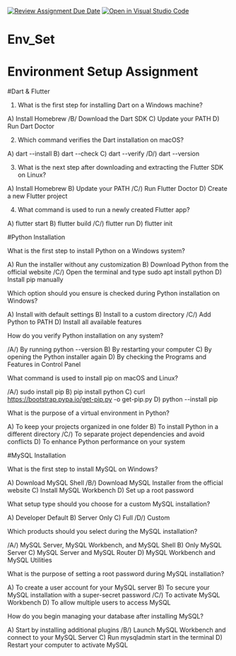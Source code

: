 [![Review Assignment Due Date](https://classroom.github.com/assets/deadline-readme-button-22041afd0340ce965d47ae6ef1cefeee28c7c493a6346c4f15d667ab976d596c.svg)](https://classroom.github.com/a/vnsr1XuU)
[![Open in Visual Studio Code](https://classroom.github.com/assets/open-in-vscode-2e0aaae1b6195c2367325f4f02e2d04e9abb55f0b24a779b69b11b9e10269abc.svg)](https://classroom.github.com/online_ide?assignment_repo_id=15639398&assignment_repo_type=AssignmentRepo)
# Env_Set

# Environment Setup Assignment

#Dart & Flutter

1. What is the first step for installing Dart on a Windows machine?

A) Install Homebrew
/B/ Download the Dart SDK
C) Update your PATH
D) Run Dart Doctor


2. Which command verifies the Dart installation on macOS?

A) dart --install
B) dart --check
C) dart --verify
/D/) dart --version


3. What is the next step after downloading and extracting the Flutter SDK on Linux?

A) Install Homebrew
B) Update your PATH
/C/) Run Flutter Doctor
D) Create a new Flutter project


4. What command is used to run a newly created Flutter app?

A) flutter start
B) flutter build
/C/) flutter run
D) flutter init


#Python Installation

What is the first step to install Python on a Windows system?

A) Run the installer without any customization
B) Download Python from the official website
/C/) Open the terminal and type sudo apt install python
D) Install pip manually

Which option should you ensure is checked during Python installation on Windows?

A) Install with default settings
B) Install to a custom directory
/C/) Add Python to PATH
D) Install all available features

How do you verify Python installation on any system?

/A/) By running python --version
B) By restarting your computer
C) By opening the Python installer again
D) By checking the Programs and Features in Control Panel

What command is used to install pip on macOS and Linux?

/A/) sudo install pip
B) pip install python
C) curl https://bootstrap.pypa.io/get-pip.py -o get-pip.py
D) python --install pip

What is the purpose of a virtual environment in Python?

A) To keep your projects organized in one folder
B) To install Python in a different directory
/C/) To separate project dependencies and avoid conflicts
D) To enhance Python performance on your system

#MySQL Installation

What is the first step to install MySQL on Windows?

A) Download MySQL Shell
/B/) Download MySQL Installer from the official website
C) Install MySQL Workbench
D) Set up a root password

What setup type should you choose for a custom MySQL installation?

A) Developer Default
B) Server Only
C) Full
/D/) Custom

Which products should you select during the MySQL installation?

/A/) MySQL Server, MySQL Workbench, and MySQL Shell
B) Only MySQL Server
C) MySQL Server and MySQL Router
D) MySQL Workbench and MySQL Utilities

What is the purpose of setting a root password during MySQL installation?

A) To create a user account for your MySQL server
B) To secure your MySQL installation with a super-secret password
/C/) To activate MySQL Workbench
D) To allow multiple users to access MySQL

How do you begin managing your database after installing MySQL?

A) Start by installing additional plugins
/B/) Launch MySQL Workbench and connect to your MySQL Server
C) Run mysqladmin start in the terminal
D) Restart your computer to activate MySQL
